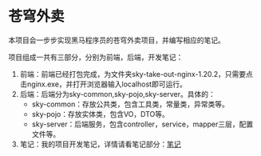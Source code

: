 # 苍穹外卖

本项目会一步步实现黑马程序员的苍穹外卖项目，并编写相应的笔记。

项目组成一共有三部分，分别为前端，后端，开发笔记：

1. 前端：前端已经打包完成，为文件夹sky-take-out-nginx-1.20.2，只需要点击nginx.exe，并打开浏览器输入localhost即可运行。
2. 后端：后端分为sky-common,sky-pojo,sky-server。具体的：
   - sky-common：存放公共类，包含工具类，常量类，异常类等。
   - sky-pojo：存放实体类，包含VO，DTO等。
   - sky-server：后端服务，包含controller，service，mapper三层，配置文件等。
3. 笔记：我的项目开发笔记，详情请看笔记部分：[笔记](笔记/README.md "readme")

